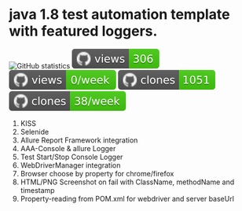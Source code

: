 # java 1.8 test automation template with featured loggers.

![GitHub statistics](https://raw.githubusercontent.com/aleksandr-kotlyar/java-automation-template/traffic/traffic-java-automation-template/in_2021.svg)
![GitHub views](https://raw.githubusercontent.com/aleksandr-kotlyar/java-automation-template/traffic/traffic-java-automation-template/views.svg)
![GitHub views per week](https://raw.githubusercontent.com/aleksandr-kotlyar/java-automation-template/traffic/traffic-java-automation-template/views_per_week.svg)
![GitHub clones](https://raw.githubusercontent.com/aleksandr-kotlyar/java-automation-template/traffic/traffic-java-automation-template/clones.svg)
![GitHub clones per week](https://raw.githubusercontent.com/aleksandr-kotlyar/java-automation-template/traffic/traffic-java-automation-template/clones_per_week.svg)

1. KISS
2. Selenide
3. Allure Report Framework integration
4. AAA-Console & allure Logger
5. Test Start/Stop Console Logger
6. WebDriverManager integration
7. Browser choose by property for chrome/firefox
8. HTML/PNG Screenshot on fail with ClassName, methodName and timestamp
9. Property-reading from POM.xml for webdriver and server baseUrl
